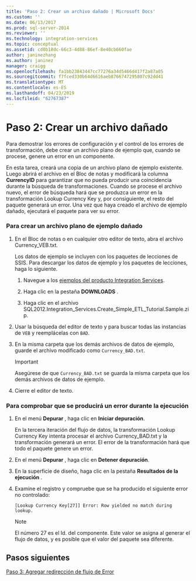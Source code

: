 ```yaml
---
title: 'Paso 2: Crear un archivo dañado | Microsoft Docs'
ms.custom: ''
ms.date: 06/13/2017
ms.prod: sql-server-2014
ms.reviewer: ''
ms.technology: integration-services
ms.topic: conceptual
ms.assetid: cd0b18dc-66c3-4d88-86ef-8e40cb660fae
author: janinezhang
ms.author: janinez
manager: craigg
ms.openlocfilehash: fa1bb23843447cc77276a34d5466d417f2a87a05
ms.sourcegitcommit: f7fced330b64d6616aeb8766747295807c92dd41
ms.translationtype: MT
ms.contentlocale: es-ES
ms.lasthandoff: 04/23/2019
ms.locfileid: "62767387"
---
```

# <a name="step-2-creating-a-corrupted-file"></a>Paso 2: Crear un archivo dañado
  Para demostrar los errores de configuración y el control de los errores de transformación, debe crear un archivo plano de ejemplo que, cuando se procese, genere un error en un componente.  
  
 En esta tarea, creará una copia de un archivo plano de ejemplo existente. Luego abrirá el archivo en el Bloc de notas y modificará la columna **CurrencyID** para garantizar que no pueda producir una coincidencia durante la búsqueda de transformaciones. Cuando se procese el archivo nuevo, el error de búsqueda hará que se produzca un error en la transformación Lookup Currency Key y, por consiguiente, el resto del paquete generará un error. Una vez que haya creado el archivo de ejemplo dañado, ejecutará el paquete para ver su error.  
  
### <a name="to-create-a-corrupted-sample-flat-file"></a>Para crear un archivo plano de ejemplo dañado  
  
1.  En el Bloc de notas o en cualquier otro editor de texto, abra el archivo Currency_VEB.txt.  
  
     Los datos de ejemplo se incluyen con los paquetes de lecciones de SSIS. Para descargar los datos de ejemplo y los paquetes de lecciones, haga lo siguiente.  
  
    1.  Navegue a los [ejemplos del producto Integration Services](https://go.microsoft.com/fwlink/?LinkID=267527).  
  
    2.  Haga clic en la pestaña **DOWNLOADS** .  
  
    3.  Haga clic en el archivo SQL2012.Integration_Services.Create_Simple_ETL_Tutorial.Sample.zip.  
  
2.  Usar la búsqueda del editor de texto y para buscar todas las instancias de `VEB` y reemplácelas con `BAD`.  
  
3.  En la misma carpeta que los demás archivos de datos de ejemplo, guarde el archivo modificado como `Currency_BAD.txt`.  
  
    > [!IMPORTANT]  
    >  Asegúrese de que `Currency_BAD.txt` se guarda la misma carpeta que los demás archivos de datos de ejemplo.  
  
4.  Cierre el editor de texto.  
  
### <a name="to-verify-that-an-error-will-occur-during-run-time"></a>Para comprobar que se producirá un error durante la ejecución  
  
1.  En el menú **Depurar** , haga clic en **Iniciar depuración**.  
  
     En la tercera iteración del flujo de datos, la transformación Lookup Currency Key intenta procesar el archivo Currency_BAD.txt y la transformación generará un error. El error de la transformación hará que todo el paquete genere un error.  
  
2.  En el menú **Depurar** , haga clic en **Detener depuración**.  
  
3.  En la superficie de diseño, haga clic en la pestaña **Resultados de la ejecución** .  
  
4.  Examine el registro y compruebe que se ha producido el siguiente error no controlado:  
  
     `[Lookup Currency Key[27]] Error: Row yielded no match during lookup.`  
  
    > [!NOTE]  
    >  El número 27 es el Id. del componente. Este valor se asigna al generar el flujo de datos, y es posible que el valor del paquete sea diferente.  
  
## <a name="next-steps"></a>Pasos siguientes  
 [Paso 3: Agregar redirección de flujo de Error](lesson-4-3-adding-error-flow-redirection.md)  
  
  
